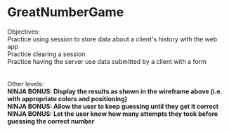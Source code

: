 # GreatNumberGame
Objectives: <br>
Practice using session to store data about a client's history with the web app <br>
Practice clearing a session <br>
Practice having the server use data submitted by a client with a form<br>
<br>
<br>
Other levels:
<br>
<b>NINJA BONUS: Display the results as shown in the wireframe above (i.e. with appropriate colors and positioning) <br> 
NINJA BONUS: Allow the user to keep guessing until they get it correct <br> 
NINJA BONUS: Let the user know how many attempts they took before guessing the correct number </b>
